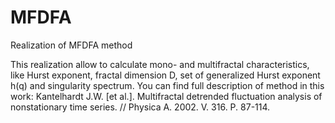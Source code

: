 # MFDFA
Realization of MFDFA method

This realization allow to calculate mono- and multifractal characteristics, like Hurst exponent, fractal dimension D, set of generalized Hurst exponent h(q) and singularity spectrum.
You can find full description of method in this work: Kantelhardt J.W. [et al.]. Multifractal detrended fluctuation analysis of nonstationary time series. // Physica A. 2002. V. 316. P. 87-114.

